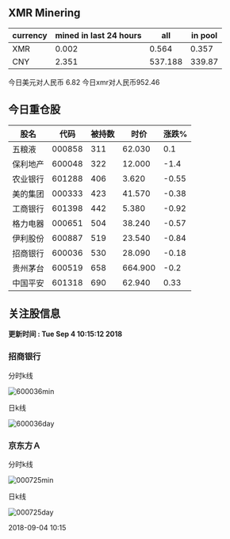 ## XMR Minering

|currency|mined in last 24 hours|all|in pool|
|---|---|---|---|
|XMR|0.002|0.564|0.357|
|CNY|2.351|537.188|339.87|

今日美元对人民币 6.82	今日xmr对人民币952.46


## 今日重仓股 

|股名|代码|被持数|时价|涨跌%|
|---|---|---|---|---|
|五粮液|000858|311|62.030|0.1|
|保利地产|600048|322|12.000|-1.4|
|农业银行|601288|406|3.620|-0.55|
|美的集团|000333|423|41.570|-0.38|
|工商银行|601398|442|5.380|-0.92|
|格力电器|000651|504|38.240|-0.57|
|伊利股份|600887|519|23.540|-0.84|
|招商银行|600036|530|28.090|-0.18|
|贵州茅台|600519|658|664.900|-0.2|
|中国平安|601318|690|62.940|0.33|

## 关注股信息
**更新时间 : Tue Sep  4 10:15:12 2018**
### 招商银行 
分时k线

![600036min](http://image.sinajs.cn/newchart/min/n/sh600036.gif)

日k线

![600036day](http://image.sinajs.cn/newchart/daily/n/sh600036.gif)

### 京东方Ａ 
分时k线

![000725min](http://image.sinajs.cn/newchart/min/n/sz000725.gif)

日k线

![000725day](http://image.sinajs.cn/newchart/daily/n/sz000725.gif)

2018-09-04 10:15